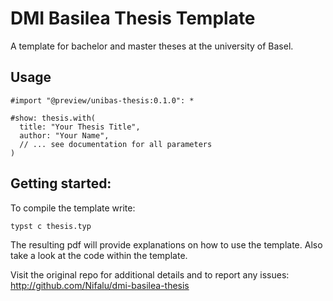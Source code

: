 # DMI Basilea Thesis Template

A template for bachelor and master theses at the university of Basel.

## Usage

```typst
#import "@preview/unibas-thesis:0.1.0": *

#show: thesis.with(
  title: "Your Thesis Title",
  author: "Your Name",
  // ... see documentation for all parameters
)
```

## Getting started:

To compile the template write:
```
typst c thesis.typ
```
The resulting pdf will provide explanations on how to use the template. Also take a look at the code within the template.

Visit the original repo for additional details and to report any issues: http://github.com/Nifalu/dmi-basilea-thesis
